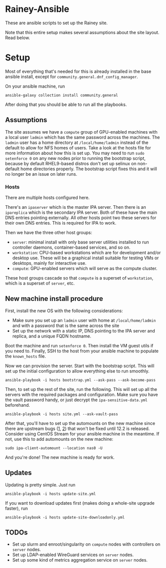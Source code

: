 # Rainey-Ansible

These are ansible scripts to set up the Rainey site.

Note that this entire setup makes several assumptions about the site layout. Read below.

# Setup

Most of everything that's needed for this is already installed in the base ansible install, except for `community.general.dnf_config_manager`.

On your ansible machine, run

    ansible-galaxy collection install community.general

After doing that you should be able to run all the playbooks.

## Assumptions

The site assumes we have a `compute` group of GPU-enabled machines with a local user `ladmin` which has the same password across the machines. The `ladmin` user has a home directory at `/local/home/ladmin` instead of the default to allow for NFS homes of users. Take a look at the hosts file for more information about how this is set up. You may need to run `sudo setenforce 0` on any new nodes prior to running the bootstrap script, because by default RHEL9-based distros don't set up selinux on non-default home directories properly. The bootstrap script fixes this and it will no longer be an issue on later runs.

### Hosts

There are multiple hosts configured here.

There's an `ipaserver` which is the master IPA server. Then there is an `ipareplica` which is the secondary IPA server. Both of these have the main DNS entries pointing externally. All other hosts point two these servers for their own DNS entries. This is required for IPA to work.

Then we have the three other host groups:
- `server`: minimal install with only base server utilities installed to run controller daemons, container-based services, and so on.
- `workstation`: CPU-based workstations which are for development and/or desktop use. These will be a graphical install suitable for testing VMs or desktops, mainly for interactive use.
- `compute`: GPU-enabled servers which will serve as the compute cluster.

These host groups cascade so that `compute` is a superset of `workstation`, which is a superset of `server`, etc.


## New machine install procedure

First, install the new OS with the following considerations:
- Make sure you set up an `ladmin` user with home at `/local/home/ladmin` and with a password that is the same across the site
- Set up the network with a static IP, DNS pointing to the IPA server and replica, and a unique FQDN hostname.

Boot the machine and run `setenforce 0`. Then install the VM guest utils if you need to. Finally, SSH to the host from your ansible machine to populate the `known_hosts` file.

Now we can provision the server. Start with the bootstrap script. This will set up the initial configuration to allow everything else to run smoothly.

    ansible-playbook -i hosts bootstrap.yml --ask-pass --ask-become-pass

Then, to set up the rest of the site, run the following. This will set up all the servers with the required packages and configuration. Make sure you have the vault password handy, or just decrypt the `ipa-sensitive-data.yml` beforehand.

    ansible-playbook -i hosts site.yml --ask-vault-pass

After that, you'll have to set up the automounts on the new machine since there are upstream bugs ([1](https://github.com/freeipa/ansible-freeipa/issues/1166), [2](https://github.com/freeipa/ansible-freeipa/issues/151)) that won't be fixed until 12.2 is released. Consider using CentOS Stream for your ansible machine in the meantime. If not, use this to add automounts on the new machine:

    sudo ipa-client-automount --location nas0 -U

And you're done! The new machine is ready for work.


## Updates

Updating is pretty simple. Just run

    ansible-playbook -i hosts update-site.yml

If you want to download updates first (makes doing a whole-site upgrade faster), run

    ansible-playbook -i hosts update-site-downloadonly.yml


## TODOs
- Set up slurm and enroot/singularity on `compute` nodes with controllers on `server` nodes.
- Set up LDAP-enabled WireGuard services on `server` nodes.
- Set up some kind of metrics aggregation service on `server` nodes.
